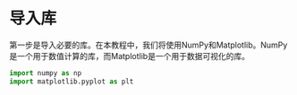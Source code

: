# 导入库

第一步是导入必要的库。在本教程中，我们将使用NumPy和Matplotlib。NumPy是一个用于数值计算的库，而Matplotlib是一个用于数据可视化的库。

```python
import numpy as np
import matplotlib.pyplot as plt
```
